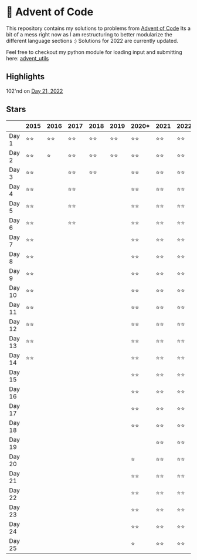 # :christmas_tree: Advent of Code

This repository contains my solutions to problems from [Advent of Code](https://adventofcode.com/)
Its a bit of a mess right now as I am restructuring to better modularize the different language sections :)
Solutions for 2022 are currently updated.

Feel free to checkout my python module for loading input and submitting here: [advent_utils](https://github.com/jacobgnewman/advent/tree/master/python-aoc/advent_utils)

## Highlights
102'nd on [Day 21, 2022](https://github.com/jacobgnewman/advent/blob/master/python-aoc/Solutions/2022/day_21_monkey_math.py)

## Stars

|        |    2015    |    2016    |    2017    |    2018    |    2019    |    2020*   |    2021    |    2022    |
| ------ |    ----    |    ----    |    ----    |    ----    |    ----    |    ----    |    ----    |    ----    |
| Day 1  |:star::star:|:star::star:|:star::star:|:star::star:|:star::star:|:star::star:|:star::star:|:star::star:|
| Day 2  |:star::star:|:star:      |:star::star:|:star::star:|:star::star:|:star::star:|:star::star:|:star::star:|
| Day 3  |:star::star:|            |:star::star:|:star::star:|            |:star::star:|:star::star:|:star::star:|
| Day 4  |:star::star:|            |:star::star:|            |            |:star::star:|:star::star:|:star::star:|
| Day 5  |:star::star:|            |:star::star:|            |            |:star::star:|:star::star:|:star::star:|
| Day 6  |:star::star:|            |:star::star:|            |            |:star::star:|:star::star:|:star::star:|
| Day 7  |:star::star:|            |            |            |            |:star::star:|:star::star:|:star::star:|
| Day 8  |:star::star:|            |            |            |            |:star::star:|:star::star:|:star::star:|
| Day 9  |:star::star:|            |            |            |            |:star::star:|:star::star:|:star::star:|
| Day 10 |:star::star:|            |            |            |            |:star::star:|:star::star:|:star::star:|
| Day 11 |:star::star:|            |            |            |            |:star::star:|:star::star:|:star::star:|
| Day 12 |:star::star:|            |            |            |            |:star::star:|:star::star:|:star::star:|
| Day 13 |:star::star:|            |            |            |            |:star::star:|:star::star:|:star::star:|
| Day 14 |:star::star:|            |            |            |            |:star::star:|:star::star:|:star::star:|
| Day 15 |            |            |            |            |            |:star::star:|:star::star:|:star::star:|
| Day 16 |            |            |            |            |            |:star::star:|:star::star:|:star::star:|
| Day 17 |            |            |            |            |            |:star::star:|:star::star:|:star::star:|
| Day 18 |            |            |            |            |            |:star::star:|:star::star:|:star::star:|
| Day 19 |            |            |            |            |            |            |:star::star:|:star::star:|
| Day 20 |            |            |            |            |            |:star:      |:star::star:|:star::star:|
| Day 21 |            |            |            |            |            |:star::star:|:star::star:|:star::star:|
| Day 22 |            |            |            |            |            |:star::star:|:star::star:|:star::star:|
| Day 23 |            |            |            |            |            |:star::star:|:star::star:|:star::star:|
| Day 24 |            |            |            |            |            |:star::star:|:star::star:|:star::star:|
| Day 25 |            |            |            |            |            |:star:      |:star::star:|:star::star:|

